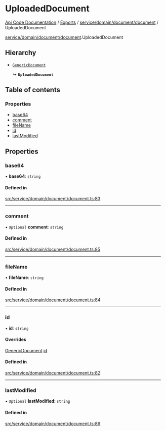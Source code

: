# UploadedDocument
 
[Api Code Documentation](../README.md) / [Exports](../modules.md) / [service/domain/document/document](../modules/service_domain_document_document.md) / UploadedDocument

[service/domain/document/document](../modules/service_domain_document_document.md).UploadedDocument

## Hierarchy

- [`GenericDocument`](service_domain_document_document.GenericDocument.md)

  ↳ **`UploadedDocument`**

## Table of contents

### Properties

- [base64](service_domain_document_document.UploadedDocument.md#base64)
- [comment](service_domain_document_document.UploadedDocument.md#comment)
- [fileName](service_domain_document_document.UploadedDocument.md#filename)
- [id](service_domain_document_document.UploadedDocument.md#id)
- [lastModified](service_domain_document_document.UploadedDocument.md#lastmodified)

## Properties

### base64

• **base64**: `string`

#### Defined in

[src/service/domain/document/document.ts:83](https://github.com/openkfw/TruBudget/blob/e3c318d/api/src/service/domain/document/document.ts#L83)

___

### comment

• `Optional` **comment**: `string`

#### Defined in

[src/service/domain/document/document.ts:85](https://github.com/openkfw/TruBudget/blob/e3c318d/api/src/service/domain/document/document.ts#L85)

___

### fileName

• **fileName**: `string`

#### Defined in

[src/service/domain/document/document.ts:84](https://github.com/openkfw/TruBudget/blob/e3c318d/api/src/service/domain/document/document.ts#L84)

___

### id

• **id**: `string`

#### Overrides

[GenericDocument](service_domain_document_document.GenericDocument.md).[id](service_domain_document_document.GenericDocument.md#id)

#### Defined in

[src/service/domain/document/document.ts:82](https://github.com/openkfw/TruBudget/blob/e3c318d/api/src/service/domain/document/document.ts#L82)

___

### lastModified

• `Optional` **lastModified**: `string`

#### Defined in

[src/service/domain/document/document.ts:86](https://github.com/openkfw/TruBudget/blob/e3c318d/api/src/service/domain/document/document.ts#L86)
